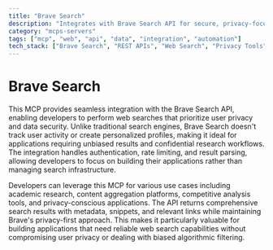 ```yaml
---
title: "Brave Search"
description: "Integrates with Brave Search API for secure, privacy-focused web searches to support research and content aggregation tasks."
category: "mcps-servers"
tags: ["mcp", "web", "api", "data", "integration", "automation"]
tech_stack: ["Brave Search", "REST APIs", "Web Search", "Privacy Tools", "Content Aggregation"]
---
```


# Brave Search

This MCP provides seamless integration with the Brave Search API, enabling developers to perform web searches that prioritize user privacy and data security. Unlike traditional search engines, Brave Search doesn't track user activity or create personalized profiles, making it ideal for applications requiring unbiased results and confidential research workflows. The integration handles authentication, rate limiting, and result parsing, allowing developers to focus on building their applications rather than managing search infrastructure.

Developers can leverage this MCP for various use cases including academic research, content aggregation platforms, competitive analysis tools, and privacy-conscious applications. The API returns comprehensive search results with metadata, snippets, and relevant links while maintaining Brave's privacy-first approach. This makes it particularly valuable for building applications that need reliable web search capabilities without compromising user privacy or dealing with biased algorithmic filtering.
